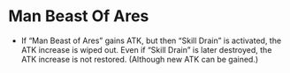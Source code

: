 # Man Beast Of Ares

*   If “Man Beast of Ares” gains ATK, but then “Skill Drain” is activated, the ATK increase is wiped out. Even if “Skill Drain” is later destroyed, the ATK increase is not restored. (Although new ATK can be gained.)
